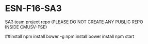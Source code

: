 # ESN-F16-SA3
SA3 team project repo (PLEASE DO NOT CREATE ANY PUBLIC REPO INSIDE CMUSV-FSE)

##install
npm install bower -g
npm install 
bower install
npm start